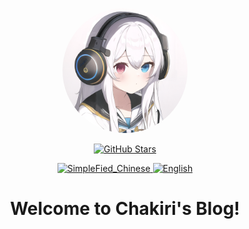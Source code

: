 <p align="center">
    <a title="Avatar" target="_blank" href="https://nijinechakiri.github.io/">
        <img alt="Avatar" src="./source/img/avatar.png" style="border-radius: 50%; width: 200px; height: 200px;">
    </a>
</p>

<p align="center">
    <a title="GitHub Stars" target="_blank" href="https://github.com/NijineChakiri/NijineChakiri.github.io/stargazers">
        <img alt="GitHub Stars" src="https://img.shields.io/github/stars/NijineChakiri/NijineChakiri.github.io?style=social&logo=github">
    </a> 
</p>

<p align="center">
    <a title="SimpleFied_Chinese" href="./README-ZH_CN.md">
        <img alt="SimpleFied_Chinese" src="https://img.shields.io/badge/%E7%AE%80%E4%BD%93%E4%B8%AD%E6%96%87-Simplified%20Chinese-blue">
    </a>
    <a title="Rnglish" href="./README.md">
        <img alt="English" src="https://img.shields.io/badge/%E8%8B%B1%E8%AF%AD-English-blue">
    </a>
</p>

<h1 align="center">Welcome to Chakiri's Blog!</h1>